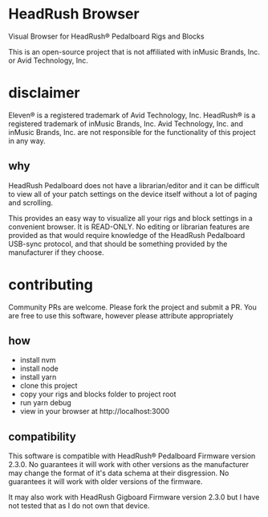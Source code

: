 # HeadRush Browser

Visual Browser for HeadRush® Pedalboard Rigs and Blocks

This is an open-source project that is not affiliated with inMusic Brands, Inc. or Avid Technology, Inc.

# disclaimer

Eleven® is a registered trademark of Avid Technology, Inc. HeadRush® is a registered trademark of inMusic Brands, Inc.
Avid Technology, Inc. and inMusic Brands, Inc. are not responsible for the functionality of this project in any way.

## why

HeadRush Pedalboard does not have a librarian/editor and it can be difficult to view all of your patch settings on the device itself without a lot of paging and scrolling.

This provides an easy way to visualize all your rigs and block settings in a convenient browser. It is READ-ONLY. No editing or librarian features are provided as that would require knowledge of the HeadRush Pedalboard USB-sync protocol, and that should be something provided by the manufacturer if they choose.

# contributing

Community PRs are welcome. Please fork the project and submit a PR.
You are free to use this software, however please attribute appropriately

## how

- install nvm
- install node
- install yarn
- clone this project
- copy your rigs and blocks folder to project root
- run yarn debug
- view in your browser at http://localhost:3000

## compatibility

This software is compatible with HeadRush® Pedalboard Firmware version 2.3.0. No guarantees it will work with other versions as the manufacturer may change the format of it's data schema at their disgression. No guarantees it will work with older versions of the firmware.

It may also work with HeadRush Gigboard Firmware version 2.3.0 but I have not tested that as I do not own that device.
